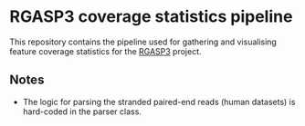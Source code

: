 # RGASP3 coverage statistics pipeline

This repository contains the pipeline used for gathering and visualising feature coverage statistics for the [RGASP3](http://www.gencodegenes.org/rgasp/rgasp3.html) project.

## Notes

* The logic for parsing the stranded paired-end reads (human datasets) is hard-coded in the parser class.


